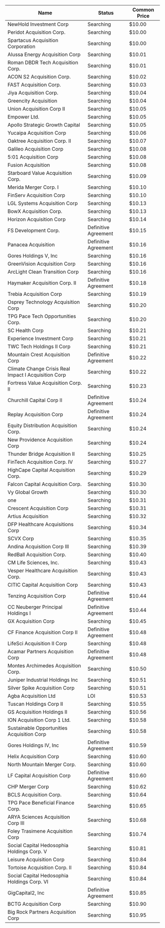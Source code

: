 Name                                                 | Status               | Common Price 
---------------------------------------------------- | -------------------- | -------------
NewHold Investment Corp                              | Searching            | $10.00       
Peridot Acquisition Corp.                            | Searching            | $10.00       
Spartacus Acquisition Corporation                    | Searching            | $10.00       
Alussa Energy Acquisition Corp                       | Searching            | $10.01       
Roman DBDR Tech Acquisition Corp.                    | Searching            | $10.01       
ACON S2 Acquisition Corp.                            | Searching            | $10.02       
FAST Acquisition Corp.                               | Searching            | $10.03       
Jiya Acquisition Corp.                               | Searching            | $10.04       
Greencity Acquisition                                | Searching            | $10.04       
Union Acquisition Corp II                            | Searching            | $10.05       
Empower Ltd.                                         | Searching            | $10.05       
Apollo Strategic Growth Capital                      | Searching            | $10.05       
Yucaipa Acquisition Corp                             | Searching            | $10.06       
Oaktree Acquisition Corp. II                         | Searching            | $10.07       
Galileo Acquisition Corp                             | Searching            | $10.08       
5:01 Acquisition Corp                                | Searching            | $10.08       
Fusion Acquisition                                   | Searching            | $10.08       
Starboard Value Acquisition Corp.                    | Searching            | $10.09       
Merida Merger Corp. I                                | Searching            | $10.10       
FinServ Acquisition Corp                             | Searching            | $10.10       
LGL Systems Acquisition Corp                         | Searching            | $10.13       
BowX Acquisition Corp.                               | Searching            | $10.13       
Horizon Acquisition Corp                             | Searching            | $10.14       
FS Development Corp.                                 | Definitive Agreement | $10.15       
Panacea Acquisition                                  | Definitive Agreement | $10.16       
Gores Holdings V, Inc                                | Searching            | $10.16       
GreenVision Acquisition Corp                         | Searching            | $10.16       
ArcLight Clean Transition Corp                       | Searching            | $10.16       
Haymaker Acquisition Corp. II                        | Definitive Agreement | $10.18       
Trebia Acquisition Corp                              | Searching            | $10.19       
Osprey Technology Acquisition Corp                   | Searching            | $10.20       
TPG Pace Tech Opportunities Corp.                    | Searching            | $10.20       
SC Health Corp                                       | Searching            | $10.21       
Experience Investment Corp                           | Searching            | $10.21       
TWC Tech Holdings II Corp                            | Searching            | $10.21       
Mountain Crest Acquisition Corp                      | Definitive Agreement | $10.22       
Climate Change Crisis Real Impact I Acquisition Corp | Searching            | $10.22       
Fortress Value Acquisition Corp. II                  | Searching            | $10.23       
Churchill Capital Corp II                            | Definitive Agreement | $10.24       
Replay Acquisition Corp                              | Definitive Agreement | $10.24       
Equity Distribution Acquisition Corp.                | Searching            | $10.24       
New Providence Acquisition Corp                      | Searching            | $10.24       
Thunder Bridge Acquisition II                        | Searching            | $10.25       
FinTech Acquisition Corp. IV                         | Searching            | $10.27       
HighCape Capital Acquisition Corp.                   | Searching            | $10.29       
Falcon Capital Acquisition Corp.                     | Searching            | $10.30       
Vy Global Growth                                     | Searching            | $10.30       
one                                                  | Searching            | $10.31       
Crescent Acquisition Corp                            | Searching            | $10.31       
Artius Acquisition                                   | Searching            | $10.32       
DFP Healthcare Acquisitions Corp                     | Searching            | $10.34       
SCVX Corp                                            | Searching            | $10.35       
Andina Acquisition Corp III                          | Searching            | $10.39       
RedBall Acquisition Corp.                            | Searching            | $10.40       
CM Life Sciences, Inc.                               | Searching            | $10.43       
Vesper Healthcare Acquisition Corp.                  | Searching            | $10.43       
CITIC Capital Acquisition Corp                       | Searching            | $10.43       
Tenzing Acquisition Corp                             | Definitive Agreement | $10.44       
CC Neuberger Principal Holdings I                    | Definitive Agreement | $10.44       
GX Acquisition Corp                                  | Searching            | $10.45       
CF Finance Acquisition Corp II                       | Definitive Agreement | $10.48       
LifeSci Acquisition II Corp                          | Searching            | $10.48       
Acamar Partners Acquisition Corp                     | Definitive Agreement | $10.48       
Montes Archimedes Acquisition Corp.                  | Searching            | $10.50       
Juniper Industrial Holdings Inc                      | Searching            | $10.51       
Silver Spike Acquisition Corp                        | Searching            | $10.51       
Agba Acquisition Ltd                                 | LOI                  | $10.53       
Tuscan Holdings Corp II                              | Searching            | $10.55       
GS Acquisition Holdings II                           | Searching            | $10.56       
ION Acquisition Corp 1 Ltd.                          | Searching            | $10.58       
Sustainable Opportunities Acquisition Corp           | Searching            | $10.58       
Gores Holdings IV, Inc                               | Definitive Agreement | $10.59       
Helix Acquisition Corp                               | Searching            | $10.60       
North Mountain Merger Corp.                          | Searching            | $10.60       
LF Capital Acquisition Corp                          | Definitive Agreement | $10.60       
CHP Merger Corp                                      | Searching            | $10.62       
BCLS Acquisition Corp.                               | Searching            | $10.64       
TPG Pace Beneficial Finance Corp.                    | Searching            | $10.65       
ARYA Sciences Acquisition Corp III                   | Searching            | $10.68       
Foley Trasimene Acquisition Corp                     | Searching            | $10.74       
Social Capital Hedosophia Holdings Corp. V           | Searching            | $10.81       
Leisure Acquisition Corp                             | Searching            | $10.84       
Tortoise Acquisition Corp. II                        | Searching            | $10.84       
Social Capital Hedosophia Holdings Corp. VI          | Searching            | $10.84       
GigCapital2, Inc                                     | Definitive Agreement | $10.85       
BCTG Acquisition Corp                                | Searching            | $10.90       
Big Rock Partners Acquisition Corp                   | Searching            | $10.95       
